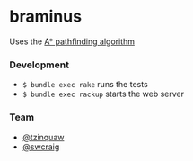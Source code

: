 # braminus

Uses the [A* pathfinding algorithm](http://theory.stanford.edu/~amitp/GameProgramming/AStarComparison.html#the-a-star-algorithm)


### Development
  - `$ bundle exec rake` runs the tests
  - `$ bundle exec rackup` starts the web server

### Team
  - [@tzinquaw](https://github.com/tzinquaw)
  - [@swcraig](https://github.com/swcraig)
